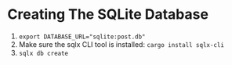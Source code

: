 # Creating The SQLite Database

1. `export DATABASE_URL="sqlite:post.db"`
1. Make sure the sqlx CLI tool is installed: `cargo install sqlx-cli`
1. `sqlx db create`
